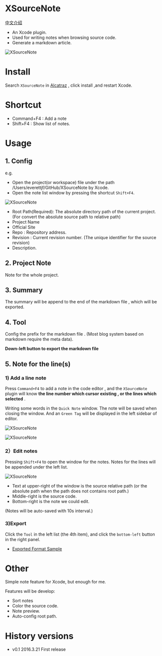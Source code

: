 # XSourceNote 

[中文介绍](http://everettjf.github.io/2016/02/16/xsourcenote-dev)

- An Xcode plugin.
- Used for writing notes when browsing source code.
- Generate a markdown article.


![XSourceNote](http://everettjf.github.io/stuff/xsourcenote/project_whole.png)


# Install

Search `XSourceNote` in [Alcatraz](http://alcatraz.io) , click install ,and restart Xcode.

# Shortcut

- Command+F4 : Add a note
- Shift+F4 : Show list of notes.


# Usage

## 1. Config
e.g.

 - Open the project(or workspace) file under the path /Users/everettjf/GitHub/XSourceNote by Xcode.
 - Open the note list window by pressing the shortcut `Shift+F4`.

 ![XSourceNote](http://everettjf.github.io/stuff/xsourcenote/project_basic.png)

 - Root Path(Required): The absolute directory path of the current project. (For convert the absolute source path to relative path)
 - Project Name 
 - Official Site 
 - Repo : Repository address.
 - Revision : Current revision number. (The unique identifier for the source revision)
 - Description.

## 2. Project Note

Note for the whole project.


## 3. Summary

The summary will be append to the end of the markdown file , which will be exported.

## 4. Tool

Config the prefix for the markdown file . (Most blog system based on markdown require the meta data).


**Down-left button to export the markdown file**

## 5. Note for the line(s)

### 1) Add a line note
Press `Command+F4` to add a note in the code editor , and the `XSourceNote` plugin will know **the line number which cursor existing , or the lines which selected** .

Writing some words in the `Quick Note` window. The note will be saved when closing the window. And an `Green Tag` will be displayed in the left sidebar of editor.


 ![XSourceNote](http://everettjf.github.io/stuff/xsourcenote/quick_note.png)


 ![XSourceNote](http://everettjf.github.io/stuff/xsourcenote/sidebar.png)



### 2）Edit notes

Pressing `Shift+F4` to open the window for the notes. Notes for the lines will be appended under the left list.

 ![XSourceNote](http://everettjf.github.io/stuff/xsourcenote/line_note.png)

- Text at upper-right of the window is the source relative path (or the absolute path when the path does not contains root path.)
- Middle-right is the source code.
- Bottom-right is the note we could edit.

(Notes will be auto-saved with 10s interval.)


### 3)Export

Click the `Tool` in the left list (the 4th item), and click the `bottom-left` button in the right panel.

- [Exported Format Sample](http://everettjf.github.io/2016/03/17/yycache-learn)


# Other

Simple note feature for Xcode, but enough for me.

Features will be develop:

- Sort notes
- Color the source code.
- Note preview.
- Auto-config root path.


# History versions

- v0.1 2016.3.21 First release


